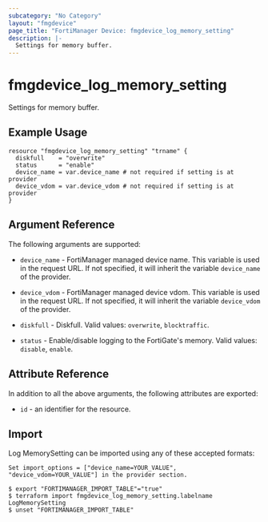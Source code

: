 ```yaml
---
subcategory: "No Category"
layout: "fmgdevice"
page_title: "FortiManager Device: fmgdevice_log_memory_setting"
description: |-
  Settings for memory buffer.
---
```


# fmgdevice_log_memory_setting
Settings for memory buffer.

## Example Usage

```hcl
resource "fmgdevice_log_memory_setting" "trname" {
  diskfull    = "overwrite"
  status      = "enable"
  device_name = var.device_name # not required if setting is at provider
  device_vdom = var.device_vdom # not required if setting is at provider
}
```

## Argument Reference


The following arguments are supported:

* `device_name` - FortiManager managed device name. This variable is used in the request URL. If not specified, it will inherit the variable `device_name` of the provider.
* `device_vdom` - FortiManager managed device vdom. This variable is used in the request URL. If not specified, it will inherit the variable `device_vdom` of the provider.

* `diskfull` - Diskfull. Valid values: `overwrite`, `blocktraffic`.

* `status` - Enable/disable logging to the FortiGate's memory. Valid values: `disable`, `enable`.



## Attribute Reference

In addition to all the above arguments, the following attributes are exported:
* `id` - an identifier for the resource.

## Import

Log MemorySetting can be imported using any of these accepted formats:
```
Set import_options = ["device_name=YOUR_VALUE", "device_vdom=YOUR_VALUE"] in the provider section.

$ export "FORTIMANAGER_IMPORT_TABLE"="true"
$ terraform import fmgdevice_log_memory_setting.labelname LogMemorySetting
$ unset "FORTIMANAGER_IMPORT_TABLE"
```

